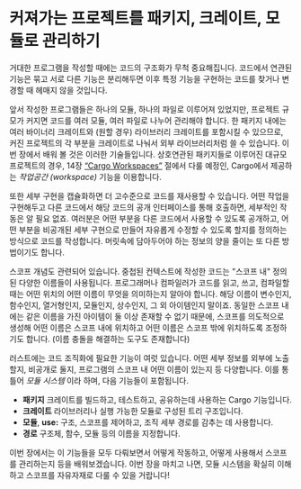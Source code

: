 # 커져가는 프로젝트를 패키지, 크레이트, 모듈로 관리하기

거대한 프로그램을 작성할 때에는 코드의 구조화가 무척
중요해집니다. 코드에서 연관된 기능은 묶고 서로 다른
기능은 분리해두면 이후 특정 기능을 구현하는 코드를
찾거나 변경할 때 헤매지 않을 것입니다.

앞서 작성한 프로그램들은 하나의 모듈, 하나의 파일로 이루어져 있었지만,
프로젝트 규모가 커지면 코드를 여러 모듈, 여러 파일로 나누어 관리해야 합니다.
한 패키지 내에는 여러 바이너리 크레이트와 (원할 경우) 라이브러리 크레이트를 포함시킬 수 있으므로,
커진 프로젝트의 각 부분을 크레이트로 나눠서 외부 라이브러리처럼 쓸 수 있습니다.
이번 장에서 배워 볼 것은 이러한 기술들입니다.
상호연관된 패키지들로 이루어진 대규모 프로젝트의 경우,
14장 [“Cargo Workspaces”][workspaces]<!-- ignore --> 절에서 다룰 예정인,
Cargo에서 제공하는 *작업공간 (workspace)* 기능을 이용합니다.

또한 세부 구현을 캡슐화하면 더 고수준으로 코드를 재사용할 수 있습니다.
어떤 작업을 구현해두고 다른 코드에서 해당 코드의 공개 인터페이스를 통해 호출하면,
세부적인 작동은 알 필요 없죠.
여러분은 어떤 부분을 다른 코드에서 사용할 수 있도록 공개하고,
어떤 부분을 비공개된 세부 구현으로 만들어 자유롭게 수정할 수 있도록
할지를 정의하는 방식으로 코드를 작성합니다.
머릿속에 담아두어야 하는 정보의 양을 줄이는 또 다른 방법이기도 합니다.

스코프 개념도 관련되어 있습니다. 중첩된 컨텍스트에 작성한 코드는 "스코프 내" 정의된 다양한 이름들이 사용됩니다.
프로그래머나 컴파일러가 코드를 읽고, 쓰고, 컴파일할 때는 어떤 위치의 어떤 이름이 무엇을 의미하는지 알아야 합니다.
해당 이름이 변수인지, 함수인지, 열거형인지, 모듈인지, 상수인지, 그 외 아이템인지 말이죠.
동일한 스코프 내에는 같은 이름을 가진 아이템이 둘 이상 존재할 수 없기 때문에,
스코프를 의도적으로 생성해 어떤 이름은 스코프 내에 위치하고
어떤 이름은 스코프 밖에 위치하도록 조정하기도 합니다.
(이름 충돌을 해결하는 도구도 존재합니다)

러스트에는 코드 조직화에 필요한 기능이 여럿 있습니다.
어떤 세부 정보를 외부에 노출할지, 비공개로 둘지,
프로그램의 스코프 내 어떤 이름이 있는지 등 다양합니다.
이를 통틀어 *모듈 시스템* 이라 하며, 다음 기능들이 포함됩니다.

* **패키지** 크레이트를 빌드하고, 테스트하고, 공유하는데 사용하는 Cargo 기능입니다.
* **크레이트** 라이브러리나 실행 가능한 모듈로 구성된 트리 구조입니다.
* **모듈**, **use:** 구조, 스코프를 제어하고,
  조직 세부 경로를 감추는 데 사용합니다.
* **경로** 구조체, 함수, 모듈 등의 이름을 지정합니다.

이번 장에서는 이 기능들을 모두 다뤄보면서 어떻게 작동하고,
어떻게 사용해서 스코프를 관리하는지 등을 배워보겠습니다.
이번 장을 마치고 나면, 모듈 시스템을 확실히 이해하고 스코프를 자유자재로 다룰 수 있을 거랍니다!

[workspaces]: ch14-03-cargo-workspaces.html
